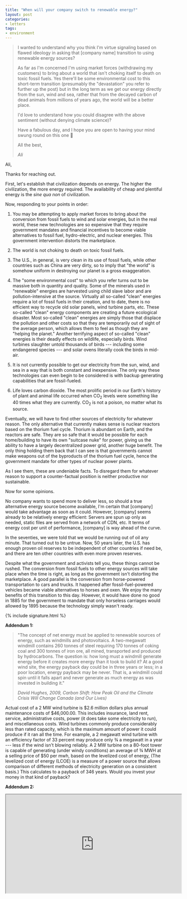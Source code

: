 ```yaml
---
title: "When will your company switch to renewable energy?"
layout: post
categories:
- letters
tags:
- environment
---
```


> I wanted to understand why you think I'm virtue signaling based on flawed ideology in asking that \[company name\] transition to using renewable energy sources?
>
> As far as I'm concerned I'm using market forces (withdrawing my customers) to bring about a world that isn't choking itself to death on toxic fossil fuels. Yes there'll be some environmental cost to this short-term transition (presumably the "devastation" you refer to further up the post) but in the long term as we get our energy directly from the sun, wind and sea, rather that from the decayed carbon of dead animals from millions of years ago, the world will be a better place.
>
> I'd love to understand how you could disagree with the above sentiment (without denying climate science)?
>
> Have a fabulous day, and I hope you are open to having your mind swung round on this one 🙂
>
> All the best,
>
> <cite>Ali</cite>

Ali,

Thanks for reaching out.

First, let's establish that civilization depends on energy. The higher the civilization, the more energy required. The availability of cheap and plentiful energy is the *sine qua non* of civilization.

Now, responding to your points in order:

1. You may be attempting to apply market forces to bring about the conversion from fossil fuels to wind and solar energies, but in the real world, these new technologies are so expensive that they require government mandates and financial incentives to become viable alternatives to fossil fuel, hydro-electric, and nuclear energies. This government intervention distorts the marketplace.

2. The world is not choking to death on toxic fossil fuels.

3. The U.S., in general, is very clean in its use of fossil fuels, while other countries such as China are very dirty, so to imply that "the world" is somehow uniform in destroying our planet is a gross exaggeration.

4. The "some environmental cost" to which you refer turns out to be massive both in quantity and quality. Some of the minerals used in "renewable" energies are harvested using child slave labor and are pollution-intensive at the source. Virtually all so-called "clean" energies require a lot of fossil fuels in their creation, and to date, there is no efficient way to recycle old solar panels, wind turbine parts, etc. These so-called "clean" energy components are creating a future ecological disaster. Most so-called "clean" energies are simply those that displace the pollution and other costs so that they are temporarily out of sight of the average person, which allows them to feel as though they are "helping the planet." Another terrifying aspect of so-called "clean" energies is their deadly effects on wildlife, especially birds. Wind turbines slaughter untold thousands of birds --- including some endangered species --- and solar ovens literally cook the birds in mid-air.

5. It is not currently possible to get our electricity from the sun, wind, and sea in a way that is both constant and inexpensive. The only way these technologies can even begin to be considered is with backup generating capabilities that are fossil-fueled.

6. Life loves carbon dioxide. The most prolific period in our Earth's history of plant and animal life occurred when CO<sub>2</sub> levels were something like 40 times what they are currently. CO<sub>2</sub> is not a poison, no matter what its source.

Eventually, we will have to find other sources of electricity for whatever reason. The only alternative that currently makes sense is nuclear reactors based on the thorium fuel cycle. Thorium is abundant on Earth, and the reactors are safe. They are so safe that it would be possible for each home/building to have its own "suitcase nuke" for power, giving us the ability to have a largely decentralized power grid, another huge benefit. The only thing holding them back that I can see is that governments cannot make weapons out of the byproducts of the thorium fuel cycle, hence the government mandate for other types of nuclear power plants.

As I see them, these are undeniable facts. To disregard them for whatever reason to support a counter-factual position is neither productive nor sustainable.

Now for some opinions.

No company wants to spend more to deliver less, so should a true alternative energy source become available, I'm certain that \[company\] would take advantage as soon as it could. However, \[company\] seems already to be relatively energy efficient: Servers are spun up only as needed, static files are served from a network of CDN, etc. It terms of energy cost per unit of performance, \[company\] is way ahead of the curve.

In the seventies, we were told that we would be running out of oil any minute. That turned out to be untrue. Now, 50 years later, the U.S. has enough proven oil reserves to be independent of other countries if need be, and there are ten other countries with even more proven reserves.

Despite what the government and activists tell you, these things cannot be rushed. The conversion from fossil fuels to other energy sources will take place when the time is right, as long as the government isn't distorting the marketplace. A good parallel is the conversion from horse-powered transportation to cars and trucks. It happened after fossil-fuel-powered vehicles became viable alternatives to horses and oxen. We enjoy the many benefits of this transition to this day. However, it would have done no good in 1885 for the government to mandate that only horseless carriages would allowed by 1895 because the technology simply wasn't ready.

{% include signature.html %}

**Addendum 1:**

> "The concept of net energy must be applied to renewable sources of energy, such as windmills and photovoltaics. A two-megawatt windmill contains 260 tonnes of steel requiring 170 tonnes of coking coal and 300 tonnes of iron ore, all mined, transported and produced by hydrocarbons. The question is: how long must a windmill generate energy before it creates more energy than it took to build it? At a good wind site, the energy payback day could be in three years or less; in a poor location, energy payback may be never. That is, a windmill could spin until it falls apart and never generate as much energy as was invested in building it."
>
> <cite>*David Hughes, 2009, Carbon Shift: How Peak Oil and the Climate Crisis Will Change Canada (and Our Lives)*</cite>

Actual cost of a 2 MW wind turbine is $2.6 million dollars plus annual maintenance costs of $46,000.00. This includes insurance, land rent, service, administrative costs, power (it does take some electricity to run), and miscellaneous costs. Wind turbines commonly produce considerably less than rated capacity, which is the maximum amount of power it could produce if it ran all the time. For example, a 2 megawatt wind turbine with an efficiency factor of 33 percent may produce only ¾ a megawatt in a year --- less if the wind isn't blowing reliably. A 2 MW turbine on a 80-foot tower is capable of generating (under windy conditions) an average of ¾ MWH at a selling price of $50 per mwh, based on the levelized cost of energy, (The levelized cost of energy (LCOE) is a measure of a power source that allows comparison of different methods of electricity generation on a consistent basis.) This calculates to a payback of 346 years. Would you invest your money in that kind of payback?

**Addendum 2:**

<iframe width="560" height="315" src="https://www.youtube.com/embed/RqppRC37OgI?si=yWdgdIbqMNjSabDa" title="What's wrong with wind and solar?" allow="accelerometer; autoplay; clipboard-write; encrypted-media; gyroscope; picture-in-picture; web-share" referrerpolicy="strict-origin-when-cross-origin" allowfullscreen></iframe>
